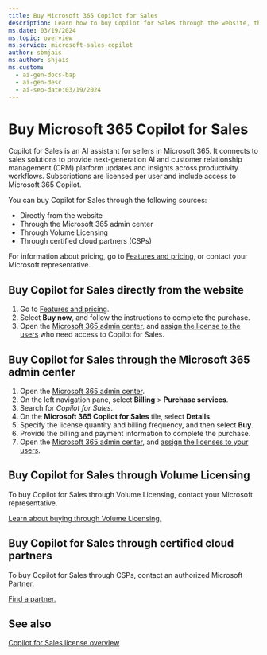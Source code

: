 ```yaml
---
title: Buy Microsoft 365 Copilot for Sales
description: Learn how to buy Copilot for Sales through the website, the Microsoft 365 admin center, Volume Licensing, and certified cloud partners (CSPs).
ms.date: 03/19/2024
ms.topic: overview
ms.service: microsoft-sales-copilot
author: sbmjais
ms.author: shjais
ms.custom:
  - ai-gen-docs-bap
  - ai-gen-desc
  - ai-seo-date:03/19/2024
---
```


# Buy Microsoft 365 Copilot for Sales

Copilot for Sales is an AI assistant for sellers in Microsoft 365. It connects to sales solutions to provide next-generation AI and customer relationship management (CRM) platform updates and insights across productivity workflows. Subscriptions are licensed per user and include access to Microsoft 365 Copilot.

You can buy Copilot for Sales through the following sources:

- Directly from the website
- Through the Microsoft 365 admin center
- Through Volume Licensing
- Through certified cloud partners (CSPs)

For information about pricing, go to [Features and pricing](https://www.microsoft.com/en-us/microsoft-365/copilot/copilot-for-sales#Pricing), or contact your Microsoft representative.

## Buy Copilot for Sales directly from the website

1. Go to [Features and pricing](https://www.microsoft.com/en-us/microsoft-365/copilot/copilot-for-sales#Pricing).
1. Select **Buy now**, and follow the instructions to complete the purchase.
1. Open the [Microsoft 365 admin center](https://admin.microsoft.com/), and [assign the license to the users](/microsoft-365/admin/add-users/add-users?view=o365-worldwide&preserve-view=true) who need access to Copilot for Sales.

## Buy Copilot for Sales through the Microsoft 365 admin center

1. Open the [Microsoft 365 admin center](https://admin.microsoft.com/).
1. On the left navigation pane, select **Billing** > **Purchase services**.
1. Search for *Copilot for Sales*.
1. On the **Microsoft 365 Copilot for Sales** tile, select **Details**.
1. Specify the license quantity and billing frequency, and then select **Buy**.
1. Provide the billing and payment information to complete the purchase.
1. Open the [Microsoft 365 admin center](https://admin.microsoft.com/), and [assign the licenses to your users](/microsoft-365/admin/add-users/add-users?view=o365-worldwide&preserve-view=true).

## Buy Copilot for Sales through Volume Licensing

To buy Copilot for Sales through Volume Licensing, contact your Microsoft representative.

[Learn about buying through Volume Licensing.](https://www.microsoft.com/licensing/how-to-buy/how-to-buy)

## Buy Copilot for Sales through certified cloud partners

To buy Copilot for Sales through CSPs, contact an authorized Microsoft Partner.

[Find a partner.](https://partner.microsoft.com/partnership/find-a-partner)

## See also

[Copilot for Sales license overview](license-info.md)
